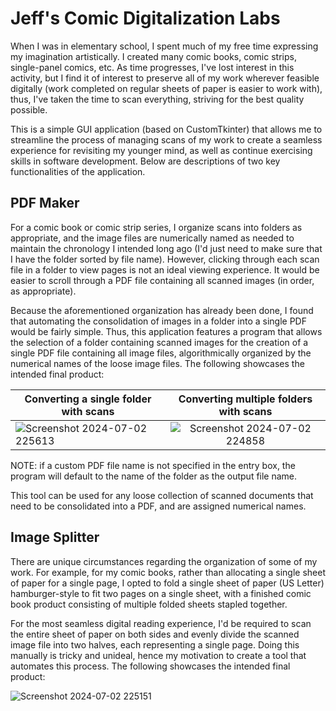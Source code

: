 # Jeff's Comic Digitalization Labs

When I was in elementary school, I spent much of my free time expressing my imagination artistically. I created many comic books, comic strips, single-panel comics, etc. As time progresses, I've lost interest in this activity, but I find it of interest to preserve all of my work wherever feasible digitally (work completed on regular sheets of paper is easier to work with), thus, I've taken the time to scan everything, striving for the best quality possible.

This is a simple GUI application (based on CustomTkinter) that allows me to streamline the process of managing scans of my work to create a seamless experience for revisiting my younger mind, as well as continue exercising skills in software development. Below are descriptions of two key functionalities of the application.

## PDF Maker
For a comic book or comic strip series, I organize scans into folders as appropriate, and the image files are numerically named as needed to maintain the chronology I intended long ago (I'd just need to make sure that I have the folder sorted by file name). However, clicking through each scan file in a folder to view pages is not an ideal viewing experience. It would be easier to scroll through a PDF file containing all scanned images (in order, as appropriate). 

Because the aforementioned organization has already been done, I found that automating the consolidation of images in a folder into a single PDF would be fairly simple. Thus, this application features a program that allows the selection of a folder containing scanned images for the creation of a single PDF file containing all image files, algorithmically organized by the numerical names of the loose image files. The following showcases the intended final product:

| Converting a single folder with scans | Converting multiple folders with scans |
| ------------- |:-------------:| 
| ![Screenshot 2024-07-02 225613](https://github.com/jelewiswilliams/comic_digitalization_automation/assets/71949957/dbb10080-ae70-419f-8b27-994500ca33eb) | ![Screenshot 2024-07-02 224858](https://github.com/jelewiswilliams/comic_digitalization_automation/assets/71949957/decf63e5-fdf8-41f0-a958-a735093af75b) | $1600 |

NOTE: if a custom PDF file name is not specified in the entry box, the program will default to the name of the folder as the output file name.

This tool can be used for any loose collection of scanned documents that need to be consolidated into a PDF, and are assigned numerical names.

## Image Splitter
There are unique circumstances regarding the organization of some of my work. For example, for my comic books, rather than allocating a single sheet of paper for a single page, I opted to fold a single sheet of paper (US Letter) hamburger-style to fit two pages on a single sheet, with a finished comic book product consisting of multiple folded sheets stapled together.

For the most seamless digital reading experience, I'd be required to scan the entire sheet of paper on both sides and evenly divide the scanned image file into two halves, each representing a single page. Doing this manually is tricky and unideal, hence my motivation to create a tool that automates this process. The following showcases the intended final product:

![Screenshot 2024-07-02 225151](https://github.com/jelewiswilliams/comic_digitalization_automation/assets/71949957/9b1d54e7-67a5-487d-bc3c-a95812ffb19e)
